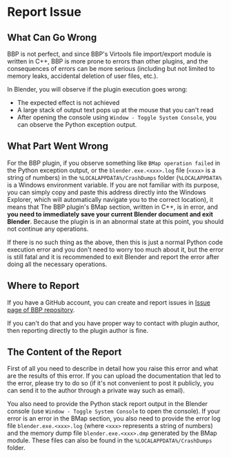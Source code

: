# Report Issue

## What Can Go Wrong

BBP is not perfect, and since BBP's Virtools file import/export module is written in C++, BBP is more prone to errors than other plugins, and the consequences of errors can be more serious (including but not limited to memory leaks, accidental deletion of user files, etc.).

In Blender, you will observe if the plugin execution goes wrong:

* The expected effect is not achieved
* A large stack of output text pops up at the mouse that you can't read
* After opening the console using `Window - Toggle System Console`, you can observe the Python exception output.

## What Part Went Wrong

For the BBP plugin, if you observe something like `BMap operation failed` in the Python exception output, or the `blender.exe.<xxx>.log` file (`<xxx>` is a string of numbers) in the `%LOCALAPPDATA%/CrashDumps` folder (`%LOCALAPPDATA%` is a Windows environment variable. If you are not familiar with its purpose, you can simply copy and paste this address directly into the Windows Explorer, which will automatically navigate you to the correct location), it means that The BBP plugin's BMap section, written in C++, is in error, and **you need to immediately save your current Blender document and exit Blender**. Because the plugin is in an abnormal state at this point, you should not continue any operations.

If there is no such thing as the above, then this is just a normal Python code execution error and you don't need to worry too much about it, but the error is still fatal and it is recommended to exit Blender and report the error after doing all the necessary operations.

## Where to Report

If you have a GitHub account, you can create and report issues in [Issue page of BBP repository](https://github.com/yyc12345/BallanceBlenderHelper/issues).

If you can't do that and you have proper way to contact with plugin author, then reporting directly to the plugin author is fine.

## The Content of the Report

First of all you need to describe in detail how you raise this error and what are the results of this error. If you can upload the documentation that led to the error, please try to do so (if it's not convenient to post it publicly, you can send it to the author through a private way such as email).

You also need to provide the Python stack report output in the Blender console (use `Window - Toggle System Console` to open the console). If your error is an error in the BMap section, you also need to provide the error log file `blender.exe.<xxx>.log` (where `<xxx>` represents a string of numbers) and the memory dump file `blender.exe.<xxx>.dmp` generated by the BMap module. These files can also be found in the `%LOCALAPPDATA%/CrashDumps` folder.
